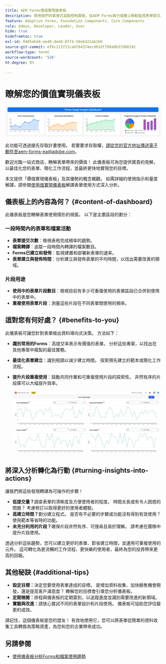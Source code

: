 ```yaml
---
title: AEM Forms價值實現儀表板
description: 使用我們的直覺式追蹤控制面板，在AEM Forms執行個體上輕鬆監控表單提交。
feature: Adaptive Forms, Foundation Components, Core Components
role: Admin, Developer, Leader, User
hide: true
hidefromtoc: true
exl-id: 9405ebd4-ae40-4edd-8f74-58eb421ab1b9
source-git-commit: ef6c113721ca6f84374ecd01df790a0b37d00192
workflow-type: tm+mt
source-wordcount: '526'
ht-degree: 0%

---
```


# 瞭解您的價值實現儀表板

![Fvalue實現儀表板](/help/edge/docs/forms/universal-editor/assets/forms-insights-banner.svg)


<span class="preview">此功能可透過搶先存取計畫使用。 若要要求存取權，請從您的官方地址傳送電子郵件至aem-forms-ea@adobe.com。<span>


歡迎光臨一站式商店，瞭解表單帶來的價值！ 此儀表板可為您提供寶貴的見解，以最佳化您的表單、簡化工作流程，並最終更快地實現您的目標。

本文提供「價值實現儀表板」及其優勢的概念概觀。 如需詳細的使用指示和量度解譯，請參閱[使用值實現儀表板](/help/forms/using-the-value-realization-dashboard.md)解譯表單使用方式深入分析。




## 儀表板上的內容為何？ {#content-of-dashboard}

此儀表板是您瞭解表單使用情形的視窗。 以下是主要區段的劃分：


### 一段時間內的表單和檔案活動

* **表單提交次數**：檢視表格完成頻率的趨勢。
* **檔案轉譯**：追蹤一段時間內轉譯的檔案數目。
* **Forms已建立和發佈**：監視建置和部署新表單的速率。
* **表單建立與發佈時間**：分析建立與發佈表單的平均時間，以找出需要改善的領域。

### 片段用途

* **使用中的表單片段數目**：檢視目前有多少可重複使用的表單區段已合併到使用中的表單中。
* **重複使用表單片段**：測量這些片段在不同表單間使用的頻率。


## 這對您有何好處？ {#benefits-to-you}

此儀表板可讓您針對表單做出資料導向式決策。 方法如下：

* **識別常用的Forms**：高提交率表示有價值的表單。 分析這些專案，以找出在其他專案中複製的最佳實務。
* **最佳化表單建立**：識別瓶頸以減少建立時間。 探索預先建立的範本或簡化工作流程。
* **提升片段重複使用**：鼓勵共同作業和可重複使用片段的探索性。 井然有序的片段庫可以大幅提升效率。

  ![值實現儀表板](/help/forms/assets/forms-usage-insights.png)


## 將深入分析轉化為行動 {#turning-insights-into-actions}

讓我們將這些發現轉譯為可操作的步驟！

* **低提交量？**&#x200B;調查表單的清晰度及方便使用者的程度。 時間太長或有令人困惑的問題？ 考慮修訂以取得更好的使用者體驗。
* **高建立時間？**&#x200B;劃分建立程式。 是否有不必要的步驟或功能沒有得到有效使用？ 使用範本等省時的功能。
* **未充分利用的片段？**&#x200B;確保片段井然有序、可搜尋且易於理解。 請考慮在團隊中提升片段使用。

透過分析這些趨勢，您可以建立更好的表單、節省建立時間，並運用可重複使用的元件。 這可轉化為更流暢的工作流程、更快樂的使用者，最終為您的投資帶來更高的回報。

## 其他秘訣 {#additional-tips}

* **設定目標：**&#x200B;決定您要使用表單達成的目標。 是增加資料收集、加快銷售機會開發，還是提高客戶滿意度？ 瞭解您的目標會引導您分析儀表板。
* **定期檢閱：**&#x200B;排程與儀表板的定期簽到，以追蹤進度並識別需要改進的新領域。
* **實驗與改進：**&#x200B;請放心嘗試不同的表單設計和片段使用。 儀表板可協助您評估變更的成效。

請記住，這個儀表板是您的盟友！ 有效地使用它，您可以將表單從簡單的資料收集工具轉換為策略資產，為您和您的企業帶來成功。

## 另請參閱

* [使用儀表板分析Forms和檔案使用趨勢](/help/forms/using-the-value-realization-dashboard.md)
